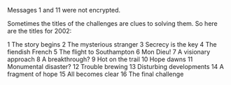 Messages 1 and 11 were not encrypted.

Sometimes the titles of the challenges are clues to solving them.
So here are the titles for 2002:

1 The story begins
2 The mysterious stranger
3 Secrecy is the key
4 The fiendish French
5 The flight to Southampton
6 Mon Dieu!
7 A visionary approach
8 A breakthrough?
9 Hot on the trail
10 Hope dawns
11 Monumental disaster?
12 Trouble brewing
13 Disturbing developments
14 A fragment of hope
15 All becomes clear
16 The final challenge
